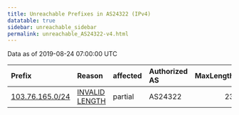 ```yaml
---
title: Unreachable Prefixes in AS24322 (IPv4)
datatable: true
sidebar: unreachable_sidebar
permalink: unreachable_AS24322-v4.html
---
```


Data as of 2019-08-24 07:00:00 UTC


<div class="datatable-begin"></div>

| Prefix                                                   | Reason                                                                                                    | affected   | Authorized AS   |   MaxLength | Anchor                                       |   unreachable /24s |
|:---------------------------------------------------------|:----------------------------------------------------------------------------------------------------------|:-----------|:----------------|------------:|:---------------------------------------------|-------------------:|
| [103.76.165.0/24](https://stat.ripe.net/103.76.165.0/24) | [INVALID LENGTH](https://rpki-validator.ripe.net/announcement-preview?asn=AS24322&prefix=103.76.165.0/24) | partial    | AS24322         |          23 | [APNIC](unreachable_APNIC_RPKI_Root-v4.html) |                  1 |

<div class="datatable-end"></div>